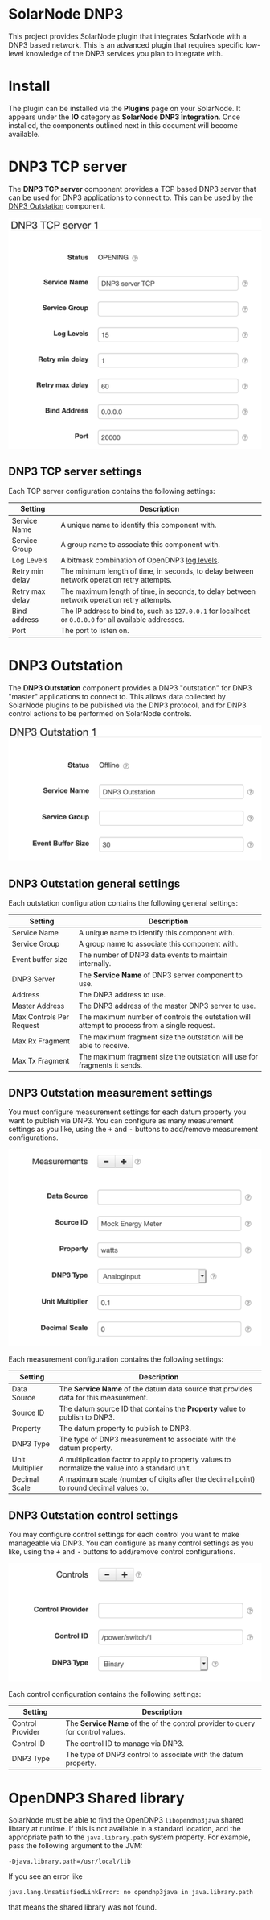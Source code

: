 # SolarNode DNP3

This project provides SolarNode plugin that integrates SolarNode with a DNP3 based 
network. This is an advanced plugin that requires specific low-level knowledge of the 
DNP3 services you plan to integrate with.

# Install

The plugin can be installed via the **Plugins** page on your SolarNode. It
appears under the **IO** category as **SolarNode DNP3 Integration**. Once installed,
the components outlined next in this document will become available.

# DNP3 TCP server

The **DNP3 TCP server** component provides a TCP based DNP3 server that can be used for DNP3
applications to connect to. This can be used by the [DNP3 Outstation](#dnp3-outstation) component.

![DNP3 TCP server settings](docs/solarnode-dnp3-tcp-server-settings.png)

## DNP3 TCP server settings

Each TCP server configuration contains the following settings:

| Setting         | Description                                      |
|-----------------|--------------------------------------------------|
| Service Name    | A unique name to identify this component with. |
| Service Group   | A group name to associate this component with. |
| Log Levels      | A bitmask combination of OpenDNP3 [log levels][log-levels]. |
| Retry min delay | The minimum length of time, in seconds, to delay between network operation retry attempts. |
| Retry max delay | The maximum length of time, in seconds, to delay between network operation retry attempts. |
| Bind address    | The IP address to bind to, such as `127.0.0.1` for localhost or `0.0.0.0` for all available addresses. |
| Port            | The port to listen on. |


# DNP3 Outstation

The **DNP3 Outstation** component provides a DNP3 "outstation" for DNP3 "master" applications
to connect to. This allows data collected by SolarNode plugins to be published via the DNP3
protocol, and for DNP3 control actions to be performed on SolarNode controls.

![DNP3 Outstation settings](docs/solarnode-dnp3-outstation-settings.png)

## DNP3 Outstation general settings

Each outstation configuration contains the following general settings:

| Setting                  | Description                                      |
|--------------------------|--------------------------------------------------|
| Service Name             | A unique name to identify this component with. |
| Service Group            | A group name to associate this component with. |
| Event buffer size        | The number of DNP3 data events to maintain internally. |
| DNP3 Server              | The **Service Name** of DNP3 server component to use. |
| Address                  | The DNP3 address to use.|
| Master Address           | The DNP3 address of the master DNP3 server to use. |
| Max Controls Per Request | The maximum number of controls the outstation will attempt to process from a single request. |
| Max Rx Fragment          | The maximum fragment size the outstation will be able to receive. |
| Max Tx Fragment          | The maximum fragment size the outstation will use for fragments it sends. |

## DNP3 Outstation measurement settings

You must configure measurement settings for each datum property you want to publish via DNP3.
You can configure as many measurement settings as you like, using the <kbd>+</kbd> and <kbd>-</kbd>
buttons to add/remove measurement configurations.

![DNP3 Outstation measurement settings](docs/solarnode-dnp3-outstation-measurement-settings.png)

Each measurement configuration contains the following settings:

| Setting         | Description                                                                            |
|-----------------|----------------------------------------------------------------------------------------|
| Data Source     | The **Service Name** of the datum data source that provides data for this measurement. |
| Source ID       | The datum source ID that contains the **Property** value to publish to DNP3. |
| Property        | The datum property to publish to DNP3. |
| DNP3 Type       | The type of DNP3 measurement to associate with the datum property. |
| Unit Multiplier | A multiplication factor to apply to property values to normalize the value into a standard unit. |
| Decimal Scale   | A maximum scale (number of digits after the decimal point) to round decimal values to. |

## DNP3 Outstation control settings

You may configure control settings for each control you want to make manageable via DNP3.
You can configure as many control settings as you like, using the <kbd>+</kbd> and <kbd>-</kbd>
buttons to add/remove control configurations.

![DNP3 Outstation control settings](docs/solarnode-dnp3-outstation-control-settings.png)

Each control configuration contains the following settings:

| Setting          | Description                                                                            |
|------------------|----------------------------------------------------------------------------------------|
| Control Provider | The **Service Name** of the of the control provider to query for control values. |
| Control ID       | The control ID to manage via DNP3. |
| DNP3 Type        | The type of DNP3 control to associate with the datum property. |


# OpenDNP3 Shared library

SolarNode must be able to find the OpenDNP3 `libopendnp3java` shared library at runtime.
If this is not available in a standard location, add the appropriate path to the `java.library.path`
system property. For example, pass the following argument to the JVM:

```
-Djava.library.path=/usr/local/lib
```

If you see an error like

```
java.lang.UnsatisfiedLinkError: no opendnp3java in java.library.path
```

that means the shared library was not found.

[log-levels]: https://github.com/automatak/dnp3/blob/2efcf2e5f477869165f2cb40d731d41fb961b51b/java/bindings/src/main/java/com/automatak/dnp3/LogLevels.java#L23-L27
